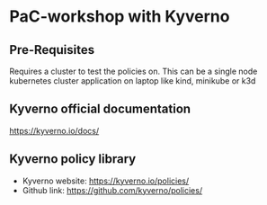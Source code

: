 # PaC-workshop with Kyverno

## Pre-Requisites
Requires a cluster to test the policies on. This can be a single node kubernetes cluster application on laptop like kind, minikube or k3d

## Kyverno official documentation
https://kyverno.io/docs/

## Kyverno policy library
* Kyverno website: https://kyverno.io/policies/
* Github link: https://github.com/kyverno/policies/


